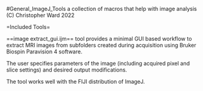 #General_ImageJ_Tools
a collection of macros that help with image analysis
(C) Christopher Ward 2022

=Included Tools=

==image extract_gui.ijm==
tool provides a minimal GUI based workflow to extract MRI images
from subfolders created during acquisition using Bruker Biospin
Paravision 4 software.

The user specifies parameters of the image (including acquired
pixel and slice settings) and desired output modifications.

The tool works well with the FIJI distribution of ImageJ.
